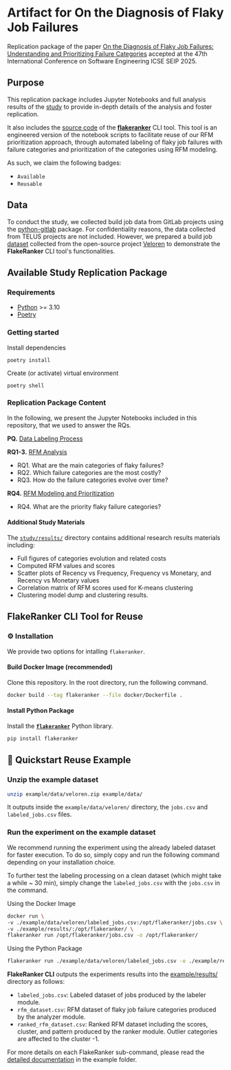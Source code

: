 # Artifact for On the Diagnosis of Flaky Job Failures

Replication package of the paper [On the Diagnosis of Flaky Job Failures:
Understanding and Prioritizing Failure Categories](./PAPER.pdf) accepted at the 47th International Conference on Software Engineering ICSE SEIP 2025.

## Purpose

This replication package includes Jupyter Notebooks and full analysis results of the [study](./study/) to provide in-depth details of the analysis and foster replication.

It also includes the [source code](./src/flakeranker/) of the [**flakeranker**](https://pypi.org/project/flakeranker) CLI tool. This tool is an engineered version of the notebook scripts to facilitate reuse of our RFM prioritization approach, through automated labeling of flaky job failures with failure categories and prioritization of the categories using RFM modeling.

As such, we claim the following badges:

- `Available`
- `Reusable`

## Data

To conduct the study, we collected build job data from GitLab projects using the [python-gitlab](https://python-gitlab.readthedocs.io/en/stable/) package. For confidentiality reasons, the data collected from TELUS projects are not included. However, we prepared a build job [dataset](./example/data/) collected from the open-source project [Veloren](https://gitlab.com/veloren/veloren) to demonstrate the **FlakeRanker** CLI tool's functionalities.

## Available Study Replication Package

### Requirements

- [Python](https://www.python.org/downloads/) >= 3.10
- [Poetry](https://python-poetry.org/)

### Getting started

Install dependencies

```script
poetry install
```

Create (or activate) virtual environment

```script
poetry shell
```

### Replication Package Content

In the following, we present the Jupyter Notebooks included in this repository, that we used to answer the RQs.

**PQ.** [Data Labeling Process](./study/data_labeling_process/02_failure_categories_labeling.ipynb)

**RQ1-3.** [RFM Analysis](./study/rfm_analysis/03_label_prioritization.ipynb)

- RQ1. What are the main categories of flaky failures?
- RQ2. Which failure categories are the most costly?
- RQ3. How do the failure categories evolve over time?

**RQ4.** [RFM Modeling and Prioritization](./study/rfm_prioritization/04_categories_rfm_prioritization.ipynb)

- RQ4. What are the priority flaky failure categories?

#### Additional Study Materials

The [`study/results/`](./study/results/) directory contains additional research results materials including:

- Full figures of categories evolution and related costs
- Computed RFM values and scores
- Scatter plots of Recency vs Frequency, Frequency vs Monetary, and Recency vs Monetary values
- Correlation matrix of RFM scores used for K-means clustering
- Clustering model dump and clustering results.

## FlakeRanker CLI Tool for Reuse

### ⚙️ Installation

We provide two options for intalling `flakeranker`.

#### Build Docker Image (recommended)

Clone this repository. In the root directory, run the following command.

```sh
docker build --tag flakeranker --file docker/Dockerfile .
```

#### Install Python Package

Install the [**`flakeranker`**](https://pypi.org/project/flakeranker) Python library.

```sh
pip install flakeranker
```

## 🚀 Quickstart Reuse Example

### Unzip the example dataset

```sh
unzip example/data/veloren.zip example/data/
```

It outputs inside the `example/data/veloren/` directory, the `jobs.csv` and `labeled_jobs.csv` files.

### Run the experiment on the example dataset

We recommend running the experiment using the already labeled dataset for faster execution. To do so, simply copy and run the following command depending on your installation choice.

To further test the labeling processing on a clean dataset (which might take a while ~ 30 min), simply change the `labeled_jobs.csv` with the `jobs.csv` in the command.

Using the Docker Image

```sh
docker run \
-v ./example/data/veloren/labeled_jobs.csv:/opt/flakeranker/jobs.csv \
-v ./example/results/:/opt/flakeranker/ \
flakeranker run /opt/flakeranker/jobs.csv -o /opt/flakeranker/
```

Using the Python Package

```sh
flakeranker run ./example/data/veloren/labeled_jobs.csv -o ./example/results/
```

**FlakeRanker CLI** outputs the experiments results into the [example/results/](example/results/) directory as follows:

- `labeled_jobs.csv`: Labeled dataset of jobs produced by the labeler module.
- `rfm_dataset.csv`: RFM dataset of flaky job failure categories produced by the analyzer module.
- `ranked_rfm_dataset.csv`: Ranked RFM dataset including the scores, cluster, and pattern produced by the ranker module. Outlier categories are affected to the cluster -1.

For more details on each FlakeRanker sub-command, please read the [detailed documentation](./example/README.md) in the example folder.
